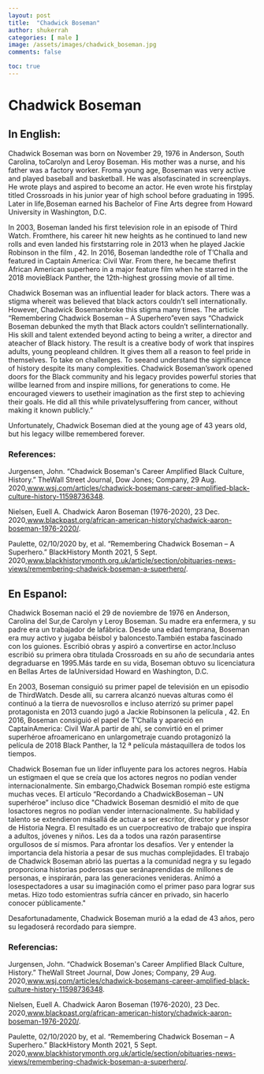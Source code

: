 ```yaml
---
layout: post
title:  "Chadwick Boseman"
author: shukerrah
categories: [ male ]
image: /assets/images/chadwick_boseman.jpg
comments: false

toc: true
---
```

<!-- English Section -->
# Chadwick Boseman

## In English: 
Chadwick Boseman was born on November 29, 1976 in Anderson, South Carolina, toCarolyn and Leroy Boseman. His mother was a nurse, and his father was a factory worker. Froma young age, Boseman was very active and played baseball and basketball. He was alsofascinated in screenplays. He wrote plays and aspired to become an actor. He even wrote his firstplay titled ​Crossroads​ in his junior year of high school before graduating in 1995. Later in life,Boseman earned his  Bachelor of Fine Arts degree from Howard University in Washington, D.C.

In 2003, Boseman landed his first television role in an episode of Third Watch. Fromthere, his career hit new heights as he continued to land new rolls and even landed his firststarring  role in 2013 when he played Jackie Robinson in the film , ​42​. In 2016, Boseman landedthe role of  T’Challa and featured in ​Captain America: Civil War​. From there, he became thefirst African American superhero in a major feature film when he starred in the 2018 movieBlack Panther​, the 12th-highest grossing movie of all time.

Chadwick Boseman was an influential leader for black actors. There was a stigma whereit was believed that black actors couldn’t sell internationally. However, Chadwick Bosemanbroke this stigma many times. The article “Remembering Chadwick Boseman – A Superhero”even says “​Chadwick Boseman debunked the myth that Black actors couldn’t sellinternationally. His skill and talent extended beyond acting to being a writer, a director and ateacher of Black history. The result is a creative body of work that inspires adults, young peopleand children. It gives them all a reason to feel pride in themselves. To take on challenges. To seeand understand the significance of history despite its many complexities. Chadwick Boseman’swork opened doors for the Black community and his legacy provides powerful stories that willbe learned from and inspire millions, for generations to come. He encouraged viewers to usetheir imagination as the first step to achieving their goals. He did all this while privatelysuffering from cancer, without making it known publicly.”

Unfortunately, Chadwick Boseman died at the young age of 43 years old, but his legacy willbe remembered forever.

### References:
Jurgensen, John. “Chadwick Boseman's Career Amplified Black Culture, History.” TheWall Street Journal, Dow Jones; Company, 29 Aug. 2020,www.wsj.com/articles/chadwick-bosemans-career-amplified-black-culture-history-11598736348.

Nielsen, Euell A. Chadwick Aaron Boseman (1976-2020), 23 Dec. 2020,www.blackpast.org/african-american-history/chadwick-aaron-boseman-1976-2020/.

Paulette, 02/10/2020 by, et al. “Remembering Chadwick Boseman – A Superhero.” BlackHistory Month 2021, 5 Sept. 2020,www.blackhistorymonth.org.uk/article/section/obituaries-news-views/remembering-chadwick-boseman-a-superhero/.


<!-- Spanish Section -->
## En Espanol: 
Chadwick Boseman nació el 29 de noviembre de 1976 en Anderson, Carolina del Sur,de Carolyn y Leroy Boseman. Su madre era enfermera, y su padre era un trabajador de lafábrica. Desde una edad temprana, Boseman era muy activo y jugaba béisbol y baloncesto.También estaba fascinado con los guiones. Escribió obras y aspiró a convertirse en actor.Incluso escribió su primera obra titulada Crossroads en su año de secundaria antes degraduarse en 1995.Más tarde en su vida, Boseman obtuvo su licenciatura en Bellas Artes de laUniversidad Howard en Washington, D.C.

En 2003, Boseman consiguió su primer papel de televisión en un episodio de ThirdWatch. Desde allí, su carrera alcanzó nuevas alturas como él continuó a la tierra de nuevosrollos e incluso aterrizó su primer papel protagonista en 2013 cuando jugó a Jackie Robinsonen la película , 42. En 2016, Boseman consiguió el papel de T’Challa y apareció en CaptainAmerica: Civil War.A partir de ahí, se convirtió en el primer superhéroe afroamericano en unlargometraje cuando protagonizó la película de 2018 Black Panther, la 12 ª película mástaquillera de todos los tiempos.

Chadwick Boseman fue un líder influyente para los actores negros. Había un estigmaen el que se creía que los actores negros no podían vender internacionalmente. Sin embargo,Chadwick Boseman rompió este estigma muchas veces. El artículo “Recordando a ChadwickBoseman – UN superhéroe” incluso dice "Chadwick Boseman desmidió el mito de que losactores negros no podían vender internacionalmente. Su habilidad y talento se extendieron másallá de actuar a ser escritor, director y profesor de Historia Negra. El resultado es un cuerpocreativo de trabajo que inspira a adultos, jóvenes y niños. Les da a todos una razón parasentirse orgullosos de sí mismos. Para afrontar los desafíos. Ver y entender la importancia dela historia a pesar de sus muchas complejidades. El trabajo de Chadwick Boseman abrió las
puertas a la comunidad negra y su legado proporciona historias poderosas que seránaprendidas de millones de personas, e inspirarán, para las generaciones venideras. Animó a losespectadores a usar su imaginación como el primer paso para lograr sus metas. Hizo todo estomientras sufría cáncer en privado, sin hacerlo conocer públicamente."

Desafortunadamente, Chadwick Boseman murió a la edad de 43 años, pero su legadoserá recordado para siempre.

### Referencias:
Jurgensen, John. “Chadwick Boseman's Career Amplified Black Culture, History.” TheWall Street Journal, Dow Jones; Company, 29 Aug. 2020,www.wsj.com/articles/chadwick-bosemans-career-amplified-black-culture-history-11598736348.

Nielsen, Euell A. Chadwick Aaron Boseman (1976-2020), 23 Dec. 2020,www.blackpast.org/african-american-history/chadwick-aaron-boseman-1976-2020/.

Paulette, 02/10/2020 by, et al. “Remembering Chadwick Boseman – A Superhero.” BlackHistory Month 2021, 5 Sept. 2020,www.blackhistorymonth.org.uk/article/section/obituaries-news-views/remembering-chadwick-boseman-a-superhero/.